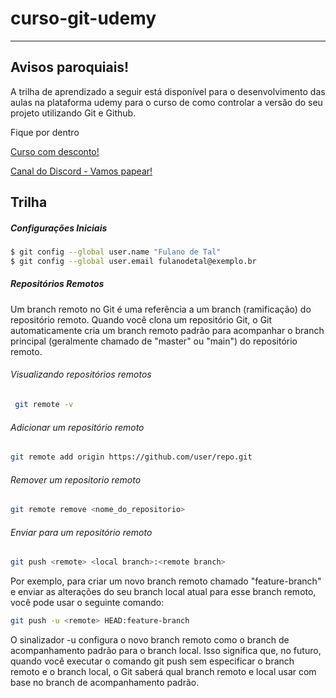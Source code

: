 # 


# curso-git-udemy

---
 
## Avisos paroquiais!

A trilha de aprendizado a seguir está disponível para o desenvolvimento das aulas na plataforma udemy para o curso de como controlar a versão do seu projeto utilizando Git e Github.

Fique por dentro 

[Curso com desconto!](https://www.udemy.com/course/git-controle-de-versao/?referralCode=FD1BFEB99BF453504B3F)

[Canal do Discord - Vamos papear!](https://discord.gg/zd5U7s4Y)

## Trilha
 
##### Configurações Iniciais

 
```bash
$ git config --global user.name "Fulano de Tal"
$ git config --global user.email fulanodetal@exemplo.br
```

##### Repositórios Remotos
Um branch remoto no Git é uma referência a um branch (ramificação) do repositório remoto. Quando você clona um repositório Git, o Git automaticamente cria um branch remoto padrão para acompanhar o branch principal (geralmente chamado de "master" ou "main") do repositório remoto.

###### Visualizando repositórios remotos
```bash
 git remote -v
```
###### Adicionar um repositório remoto
```bash
git remote add origin https://github.com/user/repo.git
```
 
###### Remover um repositorio remoto
```bash
git remote remove <nome_do_repositorio>
```
###### Enviar para um repositório remoto
```bash
git push <remote> <local branch>:<remote branch>

```

Por exemplo, para criar um novo branch remoto chamado "feature-branch" e enviar as alterações do seu branch local atual para esse branch remoto, você pode usar o seguinte comando:

```bash
git push -u <remote> HEAD:feature-branch
```
O sinalizador -u configura o novo branch remoto como o branch de acompanhamento padrão para o branch local. Isso significa que, no futuro, quando você executar o comando git push sem especificar o branch remoto e o branch local, o Git saberá qual branch remoto e local usar com base no branch de acompanhamento padrão.
